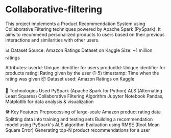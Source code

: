 # Collaborative-filtering

This project implements a Product Recommendation System using Collaborative Filtering techniques powered by Apache Spark (PySpark). It aims to recommend personalized products to users based on their previous interactions and similarities with other users.

📊 Dataset
Source: Amazon Ratings Dataset on Kaggle
Size: ~1 million ratings



Attributes:
userId: Unique identifier for users
productId: Unique identifier for products
rating: Rating given by the user (1-5)
timestamp: Time when the rating was given 📦 Dataset used: Amazon Ratings on Kaggle


🚀 Technologies Used
PySpark (Apache Spark for Python)
ALS (Alternating Least Squares) Collaborative Filtering Algorithm
Jupyter Notebook
Pandas, Matplotlib for data analysis & visualization



🛠️ Key Features
Preprocessing of large-scale Amazon product rating data
Splitting data into training and testing sets
Building a recommendation model using PySpark's ALS algorithm
Evaluation using RMSE (Root Mean Square Error)
Generating top-N product recommendations for a user
